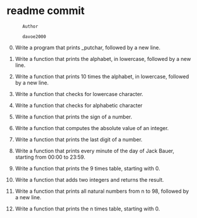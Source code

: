 #                 readme commit



		  Author

		  davoe2000

0.  Write a program that prints _putchar, followed by a new line.

1.  Write a function that prints the alphabet, in lowercase, followed by a new line.

2.  Write a function that prints 10 times the alphabet, in lowercase, followed by a new line.

4.  Write a function that checks for lowercase character.

5.  Write a function that checks for alphabetic character

6.  Write a function that prints the sign of a number.

7.  Write a function that computes the absolute value of an integer.

8.  Write a function that prints the last digit of a number.

9.  Write a function that prints every minute of the day of Jack Bauer, starting from 00:00 to 23:59.

10.  Write a function that prints the 9 times table, starting with 0.

11.  Write a function that adds two integers and returns the result.

12.  Write a function that prints all natural numbers from n to 98, followed by a new line.

13.  Write a function that prints the n times table, starting with 0.
